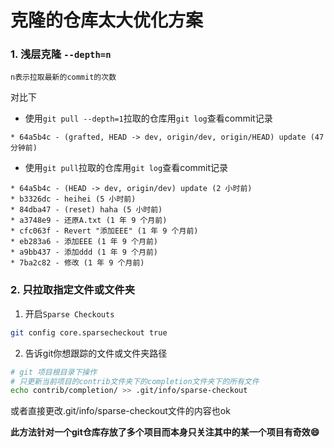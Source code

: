 # 克隆的仓库太大优化方案

### 1. 浅层克隆 ```--depth=n```
    n表示拉取最新的commit的次数

对比下
- 使用`git pull --depth=1`拉取的仓库用`git log`查看commit记录
```
* 64a5b4c - (grafted, HEAD -> dev, origin/dev, origin/HEAD) update (47 分钟前)
```

- 使用`git pull`拉取的仓库用`git log`查看commit记录
```
* 64a5b4c - (HEAD -> dev, origin/dev) update (2 小时前)
* b3326dc - heihei (5 小时前)
* 84dba47 - (reset) haha (5 小时前)
* a3748e9 - 还原A.txt (1 年 9 个月前)
* cfc063f - Revert "添加EEE" (1 年 9 个月前)
* eb283a6 - 添加EEE (1 年 9 个月前)
* a9bb437 - 添加ddd (1 年 9 个月前)
* 7ba2c82 - 修改 (1 年 9 个月前)
```

### 2. 只拉取指定文件或文件夹

1. 开启`Sparse Checkouts`
```bash
git config core.sparsecheckout true
```
2. 告诉git你想跟踪的文件或文件夹路径
```bash
# git 项目根目录下操作
# 只更新当前项目的contrib文件夹下的completion文件夹下的所有文件
echo contrib/completion/ >> .git/info/sparse-checkout
```
或者直接更改.git/info/sparse-checkout文件的内容也ok

**此方法针对一个git仓库存放了多个项目而本身只关注其中的某一个项目有奇效😄**